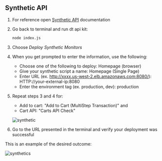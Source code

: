 ## Synthetic API

1. For reference open <a href="https://www.dynatrace.com/support/help/dynatrace-api/environment-api/synthetic/synthetic-monitors/post-a-monitor" target="_blank">Synthetic API</a> documentation

2. Go back to terminal and run dt api kit:

    ```bash
    node index.js
    ```

3. Choose *Deploy Synthetic Monitors*

4. When you get prompted to enter the information, use the following:
   
    * Choose one of the following to deploy: Homepage (browser)
    * Give your synthetic script a name: Homepage (Single Page)
    * Enter URL (ex. http://xxxx.us-west-2.elb.amazonaws.com:8080/): HTTP://your-external-ip:8080
    * Enter the environment tag (ex. production, dev): production   


5. Repeat steps 3 and 4 for:<br> 
    * Add to cart: "Add to Cart (MultiStep Transaction)" and<br> 
    * Cart API: "Carts API Check"

    ![synthetic](../../assets/images/synthetic.png)

6. Go to the URL presented in the terminal and verify your deployment was successful

This is an example of the desired outcome:

![synthetics](../../assets/images/syntheticOutput.png)